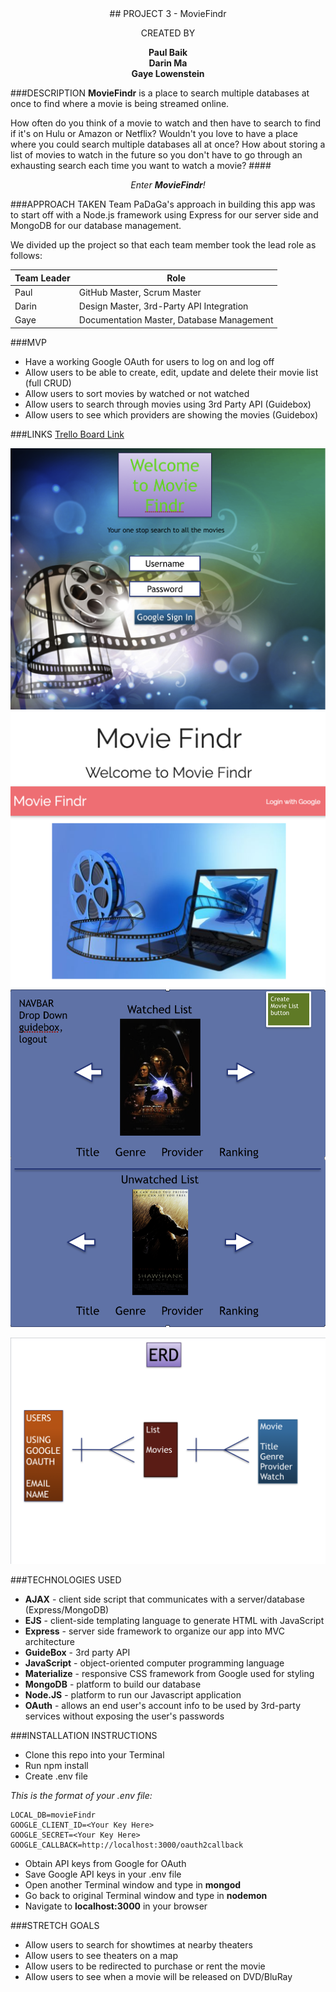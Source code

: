 <center>
## PROJECT 3 - MovieFindr    

CREATED BY

**Paul Baik**  
**Darin Ma**  
**Gaye Lowenstein**  
</center>

###DESCRIPTION
__MovieFindr__ is a place to search multiple databases at once to find where a movie is being streamed online.

How often do you think of a movie to watch and then have to search to find if it's on Hulu or Amazon or Netflix?  Wouldn't you love to have a place where you could search multiple databases all at once?  How about storing a list of movies to watch in the future so you don't have to go through an exhausting search each time you want to watch a movie?
####_<center>Enter **MovieFindr**!</center>_

###APPROACH TAKEN
Team PaDaGa's approach in building this app was to start off with a Node.js framework using Express for our server side and MongoDB for our database management.  

We divided up the project so that each team member took the lead role as follows:

  Team Leader  | Role
  -----------  | ----------
  Paul         | GitHub Master, Scrum Master
  Darin        | Design Master, 3rd-Party API Integration
  Gaye         | Documentation Master, Database Management

###MVP
* Have a working Google OAuth for users to log on and log off
* Allow users to be able to create, edit, update and delete their movie list (full CRUD)
* Allow users to sort movies by watched or not watched
* Allow users to search through movies using 3rd Party API (Guidebox)
* Allow users to see which providers are showing the movies (Guidebox)

###LINKS
[Trello Board Link](https://trello.com/b/QMrl81kr/moviefindr "Trello Board")

![Wireframes](assets/wireframe_original_home.png)
![Wireframes](assets/wireframe-home.png)
![Wireframes](assets/wireframes.png)

![ERD](assets/erd.png)

###TECHNOLOGIES USED
* __AJAX__ - client side script that communicates with a server/database (Express/MongoDB)
* __EJS__ - client-side templating language to generate HTML with JavaScript
* __Express__ - server side framework to organize our app into MVC architecture
* __GuideBox__ - 3rd party API
* __JavaScript__ - object-oriented computer programming language
* __Materialize__ - responsive CSS framework from Google used for styling
* __MongoDB__ - platform to build our database
* __Node.JS__ - platform to run our Javascript application
* __OAuth__ - allows an end user's account info to be used by 3rd-party services without exposing the user's passwords

###INSTALLATION INSTRUCTIONS

* Clone this repo into your Terminal
* Run npm install
* Create .env file

_This is the format of your .env file:_

```
LOCAL_DB=movieFindr  
GOOGLE_CLIENT_ID=<Your Key Here>  
GOOGLE_SECRET=<Your Key Here>  
GOOGLE_CALLBACK=http://localhost:3000/oauth2callback
```  

* Obtain API keys from Google for OAuth
* Save Google API keys in your .env file
* Open another Terminal window and type in **mongod**
* Go back to original Terminal window and type in **nodemon**
* Navigate to **localhost:3000** in your browser

###STRETCH GOALS

* Allow users to search for showtimes at nearby theaters
* Allow users to see theaters on a map
* Allow users to be redirected to purchase or rent the movie
* Allow users to see when a movie will be released on DVD/BluRay
